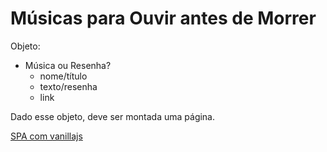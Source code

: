 # Músicas para Ouvir antes de Morrer

Objeto:
- Música ou Resenha?
  - nome/título
  - texto/resenha
  - link

Dado esse objeto, deve ser montada uma página.


[SPA com vanillajs](https://blog.jeremylikness.com/blog/build-a-spa-site-with-vanillajs/)
